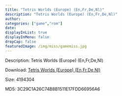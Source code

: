 ```yaml
---
title: "Tetris Worlds (Europe) (En,Fr,De,Nl)"
description: "Tetris Worlds (Europe) (En,Fr,De,Nl)"
author: 
categories: ["game","rom"]
date: 
displayInList: true
displayInMenu: false
dropCap: false
featuredImage: /img/miss/gamemiss.jpg
---
```


Description: Tetris Worlds (Europe) (En,Fr,De,Nl)

Download: <a style="text-decoration:underline;" href="https://mega.nz/#!Hf5gFIQK!CJNqGFV4_x_f7zRSpWupTFI__gDBchThRR_ejENqW4k" target = "_blank" rel = "nofollow" > Tetris Worlds (Europe) (En,Fr,De,Nl)</a>

Size: 4194304

MD5: 3C29C1A26C74B8B1511E17FDD66956A6

